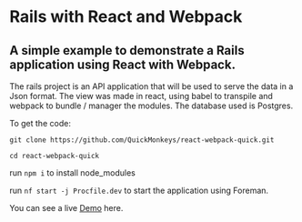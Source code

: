 # Rails with React and Webpack

## A simple example to demonstrate a Rails application using React with Webpack.

The rails project is an API application that will be used to serve the data in a Json format.
The view was made in react, using babel to transpile and webpack to bundle / manager the modules.
The database used is Postgres.


To get the code:

`git clone https://github.com/QuickMonkeys/react-webpack-quick.git`

`cd react-webpack-quick`

run `npm i` to install node_modules

run `nf start -j Procfile.dev` to start the application using Foreman.

You can see a live [Demo](https://rails-react-webpack-quick.herokuapp.com/) here.
